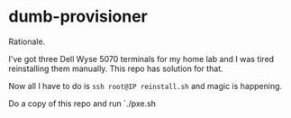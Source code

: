 # dumb-provisioner

Rationale.

I've got three Dell Wyse 5070 terminals for my home lab and I was tired reinstalling them manually.
This repo has solution for that.

Now all I have to do is `ssh root@IP reinstall.sh` and magic is happening.

Do a copy of this repo and run `./pxe.sh

